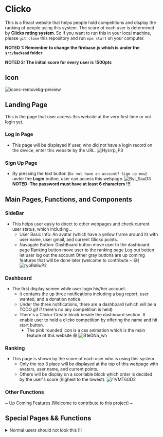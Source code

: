 # Clicko
This is a React website that helps people hold competitions and display the ranking of people using this system. The score of each user is determined by **Glicko rating system**. So if you want to run this in your local machine, please `git clone` this repository and run `npm start` on your computer.

**NOTED 1: Remember to change the firebase.js which is under the `src/backend` folder**

**NOTED 2: The initial score for every user is 1500pts**

## Icon
![iconc-removebg-preview](https://github.com/whiteSHADOW1234/Clicko/assets/91242001/be401bb2-8dc9-4efe-9bd8-ce20a44c0553)



## Landing Page
This is the page that user access this website at the very first time or not login yet.

### Log In Page
- This page will be displayed if user, who did not have a login record on the device, enter this website by the URL.
    ![Hysrrp_P3](https://github.com/whiteSHADOW1234/SimpleClicko/assets/91242001/dcf51d1b-9e7c-4b4e-b3bd-0d8ecd6b580a)
### Sign Up Page
- By pressing the text button (`Do not have an account? Sign up now`) under the **Login** button, user can access this webpage.
    ![ByI_SauD3](https://github.com/whiteSHADOW1234/SimpleClicko/assets/91242001/96c71c23-ed9f-4f83-8f07-214c9eb41941)
    **NOTED: The password must have at least 6 characters !!!**

## Main Pages, Functions, and Components

### SideBar
- This helps user easly to direct to other webpages and check current user status, which including...
    - User Basic Info:
        An avatar (which have a yellow frame around it) with user name, user gmail, and current Glicko points. 
    - Navagate Button:
        DashBoard button move user to the dashboard page
        Ranking button move user to the ranking page
        Log out button let user log out the account
        Other gray buttons are up comimg features that will be done later (welcome to contribute ~ :smile:)
    ![ryoRd6uP2](https://github.com/whiteSHADOW1234/SimpleClicko/assets/91242001/35614e74-a4f0-421b-8fc3-70e067f3aaee)

    


### Dashboard
- The first display screen while user login his/her account.
    - It contains the up three notifications including a bug report, user wanted, and a donation notice.
    - Under the three notifications, there are a dashboard (which will be a TODO gif if there's no any competition is held)
    - There's a Clicko-Create block beside the dashboard section. It enable user to hold a clicko competition by offering the name and hit start button. 
        - The pink rounded icon is a css animation which is the main feature of this website :laughing:
    ![B1eDNa_wh](https://github.com/whiteSHADOW1234/SimpleClicko/assets/91242001/86a28418-29b3-4c48-bcdd-af69d91a1dbe)


### Ranking
- This page is shown by the score of each user who is using this system
    - Only the top 3 place will be displayed at the top of this webpage with avatars, user name, and current points. 
    - Others will be display on a scorllable block which order is decided by the user's score (highest to the lowest).
    ![r1VMT6OD2](https://github.com/whiteSHADOW1234/SimpleClicko/assets/91242001/7b436cdc-5f5a-48d4-b700-fe290cffd106)


### Other Functions
~ Up Coming Features (Welcome to contribute to this project) ~


## Special Pages && Functions
<details>
<summary>Normal users should not look this !!!</summary>
Reset all the data except the basic user information can be triggered by tapping the username 100 times.
</details>
